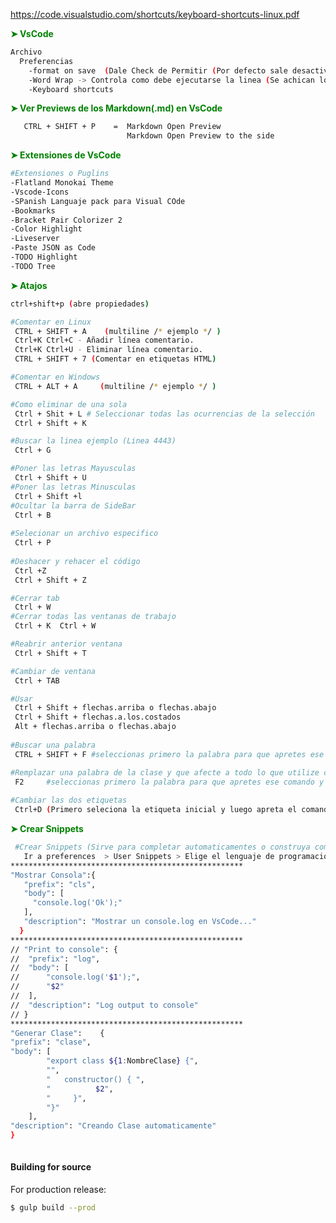 https://code.visualstudio.com/shortcuts/keyboard-shortcuts-linux.pdf
 
 __<span style="color: green;">➤ VsCode  </span>__    
```sh
Archivo
  Preferencias
    -format on save  (Dale Check de Permitir (Por defecto sale desactivado) ) es para que tu texto se ordene
    -Word Wrap -> Controla como debe ejecutarse la linea (Se achican los parrafos)
    -Keyboard shortcuts

``` 
 __<span style="color: green;">➤ Ver Previews de los Markdown(.md) en VsCode </span>__
```sh
   CTRL + SHIFT + P    =  Markdown Open Preview
                          Markdown Open Preview to the side

``` 
 
 __<span style="color: green;">➤ Extensiones de VsCode  </span>__    
```sh
#Extensiones o Puglins
-Flatland Monokai Theme
-Vscode-Icons
-SPanish Languaje pack para Visual COde
-Bookmarks
-Bracket Pair Colorizer 2
-Color Highlight
-Liveserver
-Paste JSON as Code
-TODO Highlight
-TODO Tree
``` 

 __<span style="color: green;">➤ Atajos  </span>__    
```sh
ctrl+shift+p (abre propiedades) 

#Comentar en Linux
 CTRL + SHIFT + A    (multiline /* ejemplo */ ) 
 Ctrl+K Ctrl+C - Añadir línea comentario.
 Ctrl+K Ctrl+U - Eliminar línea comentario.
 CTRL + SHIFT + 7 (Comentar en etiquetas HTML)

#Comentar en Windows
 CTRL + ALT + A     (multiline /* ejemplo */ ) 

#Como eliminar de una sola
 Ctrl + Shit + L # Seleccionar todas las ocurrencias de la selección
 Ctrl + Shift + K

#Buscar la linea ejemplo (Linea 4443)
 Ctrl + G    

#Poner las letras Mayusculas
 Ctrl + Shift + U
#Poner las letras Minusculas
 Ctrl + Shift +l
#Ocultar la barra de SideBar
 Ctrl + B
  
#Selecionar un archivo especifico
 Ctrl + P
    
#Deshacer y rehacer el código
 Ctrl +Z
 Ctrl + Shift + Z

#Cerrar tab
 Ctrl + W       
#Cerrar todas las ventanas de trabajo
 Ctrl + K  Ctrl + W 

#Reabrir anterior ventana
 Ctrl + Shift + T   

#Cambiar de ventana
 Ctrl + TAB        

#Usar
 Ctrl + Shift + flechas.arriba o flechas.abajo
 Ctrl + Shift + flechas.a.los.costados
 Alt + flechas.arriba o flechas.abajo
 
#Buscar una palabra
 CTRL + SHIFT + F #seleccionas primero la palabra para que apretes ese comando)

#Remplazar una palabra de la clase y que afecte a todo lo que utilize con el
 F2     #seleccionas primero la palabra para que apretes ese comando y luego replanzas
 
#Cambiar las dos etiquetas 
 Ctrl+D (Primero seleciona la etiqueta inicial y luego apreta el comando)
``` 

__<span style="color: green;">➤ Crear Snippets  </span>__   
```sh
 #Crear Snippets (Sirve para completar automaticamentes o construya comando rapidos)
   Ir a preferences  > User Snippets > Elige el lenguaje de programacion para poder crear un comando por defecto para eso
****************************************************  
"Mostrar Consola":{
   "prefix": "cls",
   "body": [
     "console.log('Ok');"
   ],
   "description": "Mostrar un console.log en VsCode..."
  }
****************************************************  
// "Print to console": {
// 	"prefix": "log",
// 	"body": [
// 		"console.log('$1');",
// 		"$2"
// 	],
// 	"description": "Log output to console"
// }
****************************************************   
"Generar Clase":	{
"prefix": "clase",
"body": [
		"export class ${1:NombreClase} {",
		"",
		"   constructor() { ",
		"          $2",
		"     }",
		"}"
	],
"description": "Creando Clase automaticamente"
}
 
``` 

#### Building for source
For production release:
```sh
$ gulp build --prod
```
